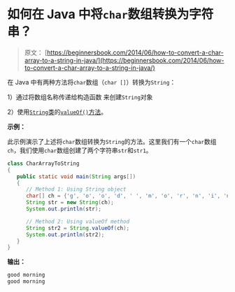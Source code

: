 # 如何在 Java 中将`char`数组转换为字符串？

> 原文： [https://beginnersbook.com/2014/06/how-to-convert-a-char-array-to-a-string-in-java/](https://beginnersbook.com/2014/06/how-to-convert-a-char-array-to-a-string-in-java/)

在 Java 中有两种方法将`char`数组（`char []`）转换为`String`：

1）通过将数组名称传递给构造函数
来创建`String`对象 

2）使用[`String`类](https://beginnersbook.com/2013/12/java-strings/)的[`valueOf()`方法](https://beginnersbook.com/2013/12/java-string-copyvalueof-method-example/)。

**示例：**

此示例演示了上述将`char`数组转换为`String`的方法。这里我们有一个`char`数组`ch`，我们使用`char`数组创建了两个字符串`str`和`str1`。

```java
class CharArrayToString
{
   public static void main(String args[])
   {
      // Method 1: Using String object
      char[] ch = {'g', 'o', 'o', 'd', ' ', 'm', 'o', 'r', 'n', 'i', 'n', 'g'};
      String str = new String(ch);
      System.out.println(str);

      // Method 2: Using valueOf method
      String str2 = String.valueOf(ch);
      System.out.println(str2);
   }
}
```

**输出：**

```java
good morning
good morning
```